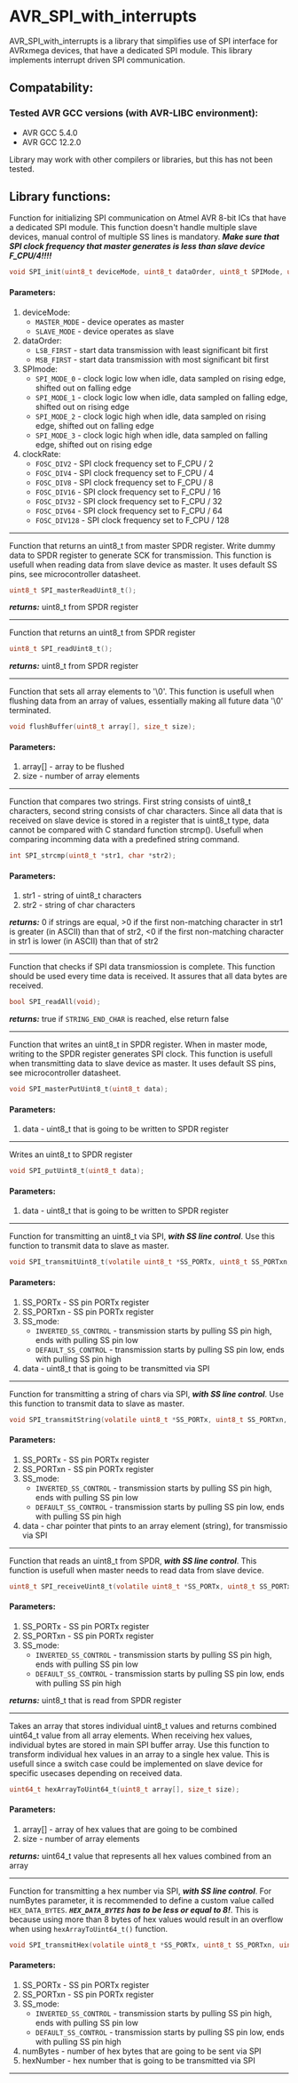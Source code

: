 # AVR_SPI_with_interrupts

AVR_SPI_with_interrupts is a library that simplifies use of SPI interface for AVRxmega devices, that have a dedicated SPI module. This library implements interrupt driven SPI communication.

## Compatability:
### Tested AVR GCC versions (with AVR-LIBC environment):
- AVR GCC 5.4.0
- AVR GCC 12.2.0

Library may work with other compilers or libraries, but this has not been tested.

## Library functions:

Function for initializing SPI communication on Atmel AVR 8-bit ICs that have a dedicated SPI module. This function doesn't handle multiple slave devices, manual control of multiple SS lines is mandatory. ***Make sure that SPI clock frequency that master generates is less than slave device F_CPU/4!!!!***

```c
void SPI_init(uint8_t deviceMode, uint8_t dataOrder, uint8_t SPIMode, uint8_t clockRate);
```

#### Parameters:
1. deviceMode:
   - `MASTER_MODE` - device operates as master
   - `SLAVE_MODE` - device operates as slave
2. dataOrder:
   - `LSB_FIRST` - start data transmission with least significant bit first
   - `MSB_FIRST` - start data transmission with most significant bit first
3. SPImode:
   - `SPI_MODE_0` - clock logic low when idle, data sampled on rising edge, shifted out on falling edge
   - `SPI_MODE_1` - clock logic low when idle, data sampled on falling edge, shifted out on rising edge
   - `SPI_MODE_2` - clock logic high when idle, data sampled on rising edge, shifted out on falling edge
   - `SPI_MODE_3` - clock logic high when idle, data sampled on falling edge, shifted out on rising edge
4. clockRate:
   - `FOSC_DIV2` - SPI clock frequency set to F_CPU / 2
   - `FOSC_DIV4` - SPI clock frequency set to F_CPU / 4
   - `FOSC_DIV8` - SPI clock frequency set to F_CPU / 8
   - `FOSC_DIV16` - SPI clock frequency set to F_CPU / 16
   - `FOSC_DIV32` - SPI clock frequency set to F_CPU / 32
   - `FOSC_DIV64` - SPI clock frequency set to F_CPU / 64
   - `FOSC_DIV128` - SPI clock frequency set to F_CPU / 128

-------------------------------------------------------------------------

Function that returns an uint8_t from master SPDR register.
Write dummy data to SPDR register to generate SCK for transmission.
This function is usefull when reading data from slave device as master.
It uses default SS pins, see microcontroller datasheet.

```c
uint8_t SPI_masterReadUint8_t();
```
***returns:*** uint8_t from SPDR register

-------------------------------------------------------------------------

Function that returns an uint8_t from SPDR register

```c
uint8_t SPI_readUint8_t();
```

***returns:*** uint8_t from SPDR register

-------------------------------------------------------------------------

Function that sets all array elements to '\0'. This function is usefull when flushing
data from an array of values, essentially making all future data '\0' terminated.

```c
void flushBuffer(uint8_t array[], size_t size);
```

#### Parameters:
1. array[] - array to be flushed
2. size - number of array elements

-------------------------------------------------------------------------

Function that compares two strings. First string consists of uint8_t characters, second string consists of char characters. Since all data that is received on slave device is stored in a register that is uint8_t type, data cannot be compared with C standard function strcmp(). Usefull when comparing incomming data with a predefined string command.

```c
int SPI_strcmp(uint8_t *str1, char *str2);
```

#### Parameters:
1. str1 - string of uint8_t characters
2. str2 - string of char characters

***returns:*** 0 if strings are equal, >0 if the first non-matching character in str1 is greater (in ASCII) than that of str2, <0 if the first non-matching character in str1 is lower (in ASCII) than that of str2

-------------------------------------------------------------------------

Function that checks if SPI data transmiossion is complete. This function should be used
every time data is received. It assures that all data bytes are received.

```c
bool SPI_readAll(void);
```

***returns:*** true if `STRING_END_CHAR` is reached, else return false

-------------------------------------------------------------------------

Function that writes an uint8_t in SPDR register. When in master mode,
writing to the SPDR register generates SPI clock. This function is usefull when transmitting data to slave device as master. It uses default SS pins, see microcontroller datasheet.

```c
void SPI_masterPutUint8_t(uint8_t data);
```

#### Parameters:
1. data - uint8_t that is going to be written to SPDR register

-------------------------------------------------------------------------

Writes an uint8_t to SPDR register

```c
void SPI_putUint8_t(uint8_t data);
```

#### Parameters:
1. data - uint8_t that is going to be written to SPDR register

-------------------------------------------------------------------------

Function for transmitting an uint8_t via SPI, ***with SS line control***. Use this function
to transmit data to slave as  master.

```c
void SPI_transmitUint8_t(volatile uint8_t *SS_PORTx, uint8_t SS_PORTxn, uint8_t SSmode, uint8_t data);
```

#### Parameters:
1. SS_PORTx - SS pin PORTx register
2. SS_PORTxn - SS pin PORTx register
3. SS_mode:
    - `INVERTED_SS_CONTROL` - transmission starts by pulling SS pin high, ends with pulling SS pin low
    - `DEFAULT_SS_CONTROL` - transmission starts by pulling SS pin low, ends with pulling SS pin high
4. data - uint8_t that is going to be transmitted via SPI
-------------------------------------------------------------------------

Function for transmitting a string of chars via SPI, ***with SS line control***. Use this function
to transmit data to slave as  master.

```c
void SPI_transmitString(volatile uint8_t *SS_PORTx, uint8_t SS_PORTxn, uint8_t SSmode, char *data);
```

#### Parameters:
1. SS_PORTx - SS pin PORTx register
2. SS_PORTxn - SS pin PORTx register
3. SS_mode:
    - `INVERTED_SS_CONTROL` - transmission starts by pulling SS pin high, ends with pulling SS pin low
    - `DEFAULT_SS_CONTROL` - transmission starts by pulling SS pin low, ends with pulling SS pin high
4. data - char pointer that pints to an array element (string), for transmissio via SPI

-------------------------------------------------------------------------

Function that reads an uint8_t from SPDR, ***with SS line control***. This function is usefull
when master needs to read data from slave device.

```c
uint8_t SPI_receiveUint8_t(volatile uint8_t *SS_PORTx, uint8_t SS_PORTxn, uint8_t SSmode);
```

#### Parameters:
1. SS_PORTx - SS pin PORTx register
2. SS_PORTxn - SS pin PORTx register
3. SS_mode:
    - `INVERTED_SS_CONTROL` - transmission starts by pulling SS pin high, ends with pulling SS pin low
    - `DEFAULT_SS_CONTROL` - transmission starts by pulling SS pin low, ends with pulling SS pin high

***returns:*** uint8_t that is read from SPDR register

-------------------------------------------------------------------------

Takes an array that stores individual uint8_t values and returns combined uint64_t
value from all array elements. When receiving hex values, individual bytes are stored in main SPI buffer array. Use this function to transform individual hex values in an array to a single hex value. This is usefull since a switch case could be implemented on slave device for specific usecases depending on received data.

```c
uint64_t hexArrayToUint64_t(uint8_t array[], size_t size);
```

#### Parameters:
1. array[] - array of hex values that are going to be combined
2. size - number of array elements

***returns:*** uint64_t value that represents all hex values combined from an array

-------------------------------------------------------------------------

Function for transmitting a hex number via SPI, ***with SS line control***.
For numBytes parameter, it is recommended to define a custom value called `HEX_DATA_BYTES`.
***`HEX_DATA_BYTES` has to be less or equal to 8!***. This is because using more than 8 bytes of hex values would result in an overflow when using `hexArrayToUint64_t()` function.

```c
void SPI_transmitHex(volatile uint8_t *SS_PORTx, uint8_t SS_PORTxn, uint8_t SSmode, uint8_t numBytes, uint64_t hexNumber);
```

#### Parameters:
1. SS_PORTx - SS pin PORTx register
2. SS_PORTxn - SS pin PORTx register
3. SS_mode:
    - `INVERTED_SS_CONTROL` - transmission starts by pulling SS pin high, ends with pulling SS pin low
    - `DEFAULT_SS_CONTROL` - transmission starts by pulling SS pin low, ends with pulling SS pin high
4. numBytes - number of hex bytes that are going to be sent via SPI
5. hexNumber - hex number that is going to be transmitted via SPI

-------------------------------------------------------------------------
